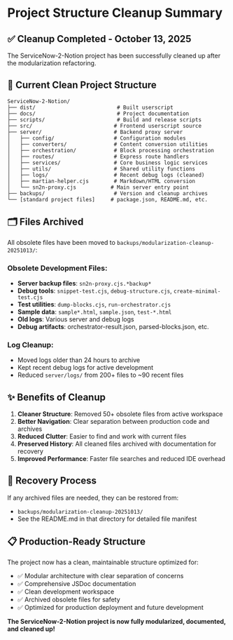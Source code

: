 # Project Structure Cleanup Summary

## ✅ Cleanup Completed - October 13, 2025

The ServiceNow-2-Notion project has been successfully cleaned up after the modularization refactoring.

## 📁 Current Clean Project Structure

```
ServiceNow-2-Notion/
├── dist/                          # Built userscript
├── docs/                          # Project documentation
├── scripts/                       # Build and release scripts
├── src/                          # Frontend userscript source
├── server/                       # Backend proxy server
│   ├── config/                   # Configuration modules
│   ├── converters/               # Content conversion utilities
│   ├── orchestration/            # Block processing orchestration
│   ├── routes/                   # Express route handlers
│   ├── services/                 # Core business logic services
│   ├── utils/                    # Shared utility functions
│   ├── logs/                     # Recent debug logs (cleaned)
│   ├── martian-helper.cjs        # Markdown/HTML conversion
│   └── sn2n-proxy.cjs           # Main server entry point
├── backups/                      # Version and cleanup archives
└── [standard project files]     # package.json, README.md, etc.
```

## 🗂️ Files Archived

All obsolete files have been moved to `backups/modularization-cleanup-20251013/`:

### Obsolete Development Files:
- **Server backup files**: `sn2n-proxy.cjs.*backup*`
- **Debug tools**: `snippet-test.cjs`, `debug-structure.cjs`, `create-minimal-test.cjs`
- **Test utilities**: `dump-blocks.cjs`, `run-orchestrator.cjs`
- **Sample data**: `sample*.html`, `sample.json`, `test-*.html`
- **Old logs**: Various server and debug logs
- **Debug artifacts**: orchestrator-result.json, parsed-blocks.json, etc.

### Log Cleanup:
- Moved logs older than 24 hours to archive
- Kept recent debug logs for active development
- Reduced `server/logs/` from 200+ files to ~90 recent files

## ✨ Benefits of Cleanup

1. **Cleaner Structure**: Removed 50+ obsolete files from active workspace
2. **Better Navigation**: Clear separation between production code and archives
3. **Reduced Clutter**: Easier to find and work with current files
4. **Preserved History**: All cleaned files archived with documentation for recovery
5. **Improved Performance**: Faster file searches and reduced IDE overhead

## 🔄 Recovery Process

If any archived files are needed, they can be restored from:
- `backups/modularization-cleanup-20251013/`
- See the README.md in that directory for detailed file manifest

## 📋 Production-Ready Structure

The project now has a clean, maintainable structure optimized for:
- ✅ Modular architecture with clear separation of concerns
- ✅ Comprehensive JSDoc documentation
- ✅ Clean development workspace
- ✅ Archived obsolete files for safety
- ✅ Optimized for production deployment and future development

**The ServiceNow-2-Notion project is now fully modularized, documented, and cleaned up!**